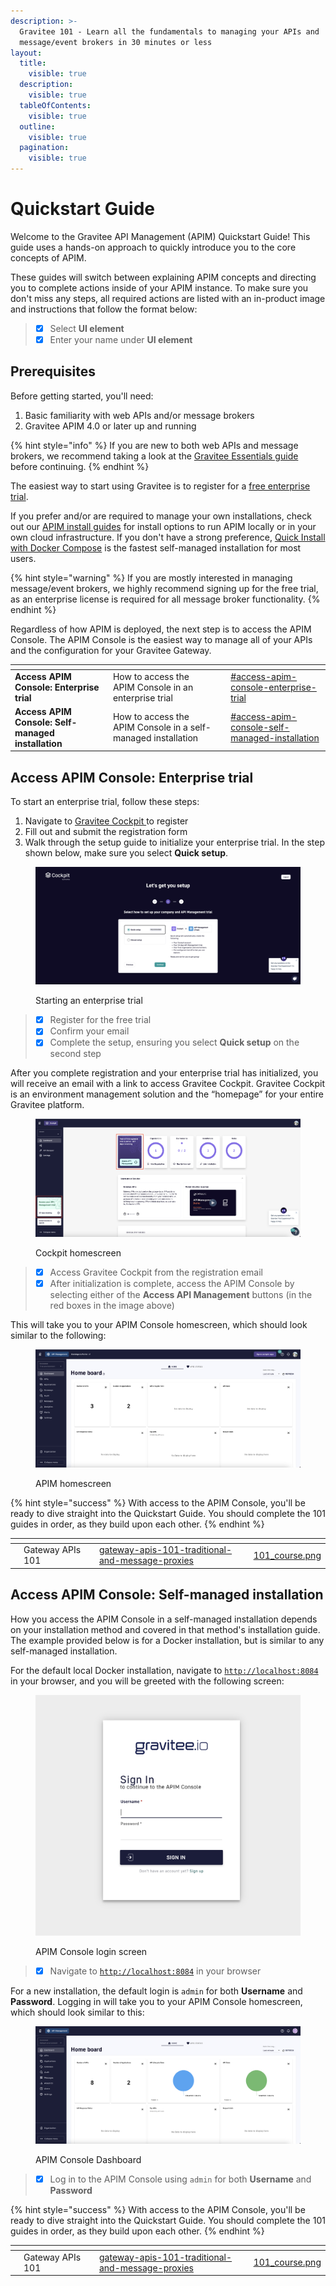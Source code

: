 ```yaml
---
description: >-
  Gravitee 101 - Learn all the fundamentals to managing your APIs and
  message/event brokers in 30 minutes or less
layout:
  title:
    visible: true
  description:
    visible: true
  tableOfContents:
    visible: true
  outline:
    visible: true
  pagination:
    visible: true
---
```


# Quickstart Guide

Welcome to the Gravitee API Management (APIM) Quickstart Guide! This guide uses a hands-on approach to quickly introduce you to the core concepts of APIM.

These guides will switch between explaining APIM concepts and directing you to complete actions inside of your APIM instance. To make sure you don't miss any steps, all required actions are listed with an in-product image and instructions that follow the format below:

> * [x] Select **UI element**&#x20;
> * [x] Enter your name under **UI element**

## Prerequisites

Before getting started, you'll need:

1. Basic familiarity with web APIs and/or message brokers
2. Gravitee APIM 4.0 or later up and running

{% hint style="info" %}
If you are new to both web APIs and message brokers, we recommend taking a look at the [Gravitee Essentials guide](https://documentation.gravitee.io/platform-overview/gravitee-essentials/overview) before continuing.
{% endhint %}

The easiest way to start using Gravitee is to register for a [free enterprise trial](../install-guides/free-trial.md).

If you prefer and/or are required to manage your own installations, check out our [APIM install guides](../install-guides/) for install options to run APIM locally or in your own cloud infrastructure. If you don't have a strong preference, [Quick Install with Docker Compose](../install-guides/install-on-docker/quick-install-with-docker-compose.md) is the fastest self-managed installation for most users.

{% hint style="warning" %}
If you are mostly interested in managing message/event brokers, we highly recommend signing up for the free trial, as an enterprise license is required for all message broker functionality.
{% endhint %}

Regardless of how APIM is deployed, the next step is to access the APIM Console. The APIM Console is the easiest way to manage all of your APIs and the configuration for your Gravitee Gateway.

<table data-card-size="large" data-view="cards"><thead><tr><th></th><th></th><th></th><th data-hidden data-card-target data-type="content-ref"></th></tr></thead><tbody><tr><td><strong>Access APIM Console: Enterprise trial</strong></td><td>How to access the APIM Console in an enterprise trial</td><td></td><td><a href="./#access-apim-console-enterprise-trial">#access-apim-console-enterprise-trial</a></td></tr><tr><td><strong>Access APIM Console: Self-managed installation</strong></td><td>How to access the APIM Console in a self-managed installation</td><td></td><td><a href="./#access-apim-console-self-managed-installation">#access-apim-console-self-managed-installation</a></td></tr></tbody></table>

## Access APIM Console: Enterprise trial

To start an enterprise trial, follow these steps:

1. Navigate to [Gravitee Cockpit ](https://cockpit.gravitee.io/)to register
2. Fill out and submit the registration form
3. Walk through the setup guide to initialize your enterprise trial. In the step shown below, make sure you select **Quick setup**.

<figure><img src="../../.gitbook/assets/Screenshot 2023-11-22 at 11.07.51 AM.png" alt=""><figcaption><p>Starting an enterprise trial</p></figcaption></figure>

> * [x] Register for the free trial
> * [x] Confirm your email
> * [x] Complete the setup, ensuring you select **Quick setup** on the second step

After you complete registration and your enterprise trial has initialized, you will receive an email with a link to access Gravitee Cockpit. Gravitee Cockpit is an environment management solution and the “homepage” for your entire Gravitee platform.

<figure><img src="../../.gitbook/assets/Screenshot 2023-11-13 at 4.50.53 PM.png" alt=""><figcaption><p>Cockpit homescreen</p></figcaption></figure>

> * [x] Access Gravitee Cockpit from the registration email
> * [x] After initialization is complete, access the APIM Console by selecting either of the **Access API Management** buttons (in the red boxes in the image above)

This will take you to your APIM Console homescreen, which should look similar to the following:

<figure><img src="../../.gitbook/assets/Screenshot 2023-11-13 at 4.56.10 PM.png" alt=""><figcaption><p>APIM homescreen</p></figcaption></figure>

{% hint style="success" %}
With access to the APIM Console, you'll be ready to dive straight into the Quickstart Guide. You should complete the 101 guides in order, as they build upon each other.
{% endhint %}

<table data-card-size="large" data-view="cards"><thead><tr><th></th><th></th><th></th><th data-hidden data-card-target data-type="content-ref"></th><th data-hidden data-card-cover data-type="files"></th></tr></thead><tbody><tr><td></td><td>Gateway APIs 101</td><td></td><td><a href="gateway-apis-101-traditional-and-message-proxies/">gateway-apis-101-traditional-and-message-proxies</a></td><td><a href="../../.gitbook/assets/101_course.png">101_course.png</a></td></tr></tbody></table>

## Access APIM Console: Self-managed installation

How you access the APIM Console in a self-managed installation depends on your installation method and covered in that method's installation guide. The example provided below is for a Docker installation, but is similar to any self-managed installation.

For the default local Docker installation, navigate to [`http://localhost:8084`](http://localhost:8084/) in your browser, and you will be greeted with the following screen:

<figure><img src="../../.gitbook/assets/Screenshot 2023-11-02 at 12.19.25 PM.png" alt=""><figcaption><p>APIM Console login screen</p></figcaption></figure>

> * [x] Navigate to [`http://localhost:8084`](http://localhost:8084/) in your browser

For a new installation, the default login is `admin` for both **Username** and **Password**. Logging in will take you to your APIM Console homescreen, which should look similar to this:

<figure><img src="../../.gitbook/assets/Screenshot 2023-11-02 at 12.20.36 PM.png" alt=""><figcaption><p>APIM Console Dashboard</p></figcaption></figure>

> * [x] Log in to the APIM Console using `admin` for both **Username** and **Password**

{% hint style="success" %}
With access to the APIM Console, you'll be ready to dive straight into the Quickstart Guide. You should complete the 101 guides in order, as they build upon each other.
{% endhint %}

<table data-card-size="large" data-view="cards"><thead><tr><th></th><th></th><th></th><th data-hidden data-card-target data-type="content-ref"></th><th data-hidden data-card-cover data-type="files"></th></tr></thead><tbody><tr><td></td><td>Gateway APIs 101</td><td></td><td><a href="gateway-apis-101-traditional-and-message-proxies/">gateway-apis-101-traditional-and-message-proxies</a></td><td><a href="../../.gitbook/assets/101_course.png">101_course.png</a></td></tr></tbody></table>
